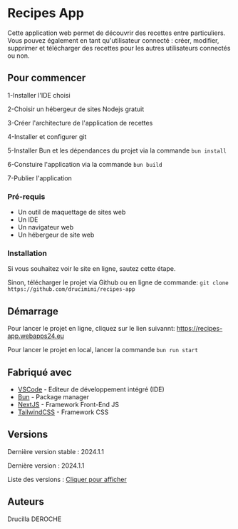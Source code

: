 # Recipes App
Cette application web permet de découvrir des recettes entre particuliers. Vous pouvez également en tant qu'utilisateur 
connecté : créer, modifier, supprimer et télécharger des recettes pour les autres utilisateurs connectés ou 
non.

## Pour commencer

1-Installer l'IDE choisi

2-Choisir un hébergeur de sites Nodejs gratuit

3-Créer l'architecture de l'application de recettes

4-Installer et configurer git

5-Installer Bun et les dépendances du projet via la commande `bun install`

6-Constuire l'application via la commande `bun build`

7-Publier l'application

### Pré-requis

- Un outil de maquettage de sites web
- Un IDE
- Un navigateur web
- Un hébergeur de site web

### Installation

Si vous souhaitez voir le site en ligne, sautez cette étape.

Sinon, télécharger le projet via Github ou en ligne de commande: `git clone https://github.com/drucimimi/recipes-app`

## Démarrage

Pour lancer le projet en ligne, cliquez sur le lien suivannt: https://recipes-app.webapps24.eu

Pour lancer le projet en local, lancer la commande `bun run start`

## Fabriqué avec

* [VSCode](https://code.visualstudio.com) - Editeur de développement intégré (IDE)
* [Bun](https://bun.sh) - Package manager
* [NextJS](https://nextjs.org) - Framework Front-End JS
* [TailwindCSS](https://tailwindcss.com/) - Framework CSS

## Versions

Dernière version stable : 2024.1.1

Dernière version : 2024.1.1

Liste des versions : [Cliquer pour afficher](https://github.com/drucimimi/recipes-app/tags)

## Auteurs
Drucilla DEROCHE
